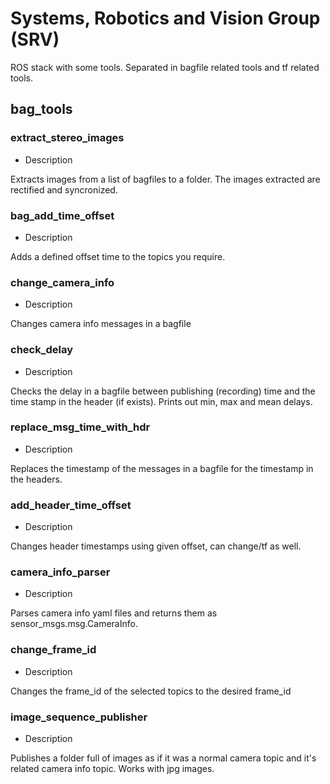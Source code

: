 Systems, Robotics and Vision Group (SRV)
========================================

ROS stack with some tools. Separated in bagfile related tools and tf related tools.

## bag_tools

### extract_stereo_images

* Description

Extracts images from a list of bagfiles to a folder. The images extracted are rectified and syncronized.

### bag_add_time_offset

* Description

Adds a defined offset time to the topics you require.

### change_camera_info

* Description

Changes camera info messages in a bagfile

### check_delay

* Description

Checks the delay in a bagfile between publishing (recording) time and the time
stamp in the header (if exists). Prints out min, max and mean delays.

### replace_msg_time_with_hdr

* Description

Replaces the timestamp of the messages in a bagfile for the timestamp in the headers.

### add_header_time_offset

* Description

Changes header timestamps using given offset, can change/tf as well.

### camera_info_parser

* Description

Parses camera info yaml files and returns them as sensor_msgs.msg.CameraInfo.

### change_frame_id

* Description

Changes the frame_id of the selected topics to the desired frame_id

### image_sequence_publisher

* Description

Publishes a folder full of images as if it was a normal camera topic and it's related camera info topic. Works with jpg images.
